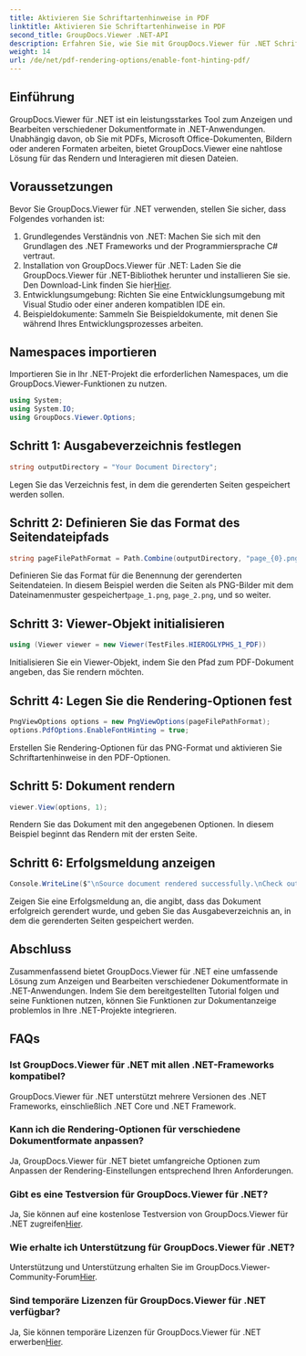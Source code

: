 ```yaml
---
title: Aktivieren Sie Schriftartenhinweise in PDF
linktitle: Aktivieren Sie Schriftartenhinweise in PDF
second_title: GroupDocs.Viewer .NET-API
description: Erfahren Sie, wie Sie mit GroupDocs.Viewer für .NET Schriftartenhinweise in PDF-Dokumenten aktivieren. Befolgen Sie unsere Schritt-für-Schritt-Anleitung für eine nahtlose Integration.
weight: 14
url: /de/net/pdf-rendering-options/enable-font-hinting-pdf/
---
```

## Einführung
GroupDocs.Viewer für .NET ist ein leistungsstarkes Tool zum Anzeigen und Bearbeiten verschiedener Dokumentformate in .NET-Anwendungen. Unabhängig davon, ob Sie mit PDFs, Microsoft Office-Dokumenten, Bildern oder anderen Formaten arbeiten, bietet GroupDocs.Viewer eine nahtlose Lösung für das Rendern und Interagieren mit diesen Dateien.
## Voraussetzungen
Bevor Sie GroupDocs.Viewer für .NET verwenden, stellen Sie sicher, dass Folgendes vorhanden ist:
1. Grundlegendes Verständnis von .NET: Machen Sie sich mit den Grundlagen des .NET Frameworks und der Programmiersprache C# vertraut.
2.  Installation von GroupDocs.Viewer für .NET: Laden Sie die GroupDocs.Viewer für .NET-Bibliothek herunter und installieren Sie sie. Den Download-Link finden Sie hier[Hier](https://releases.groupdocs.com/viewer/net/).
3. Entwicklungsumgebung: Richten Sie eine Entwicklungsumgebung mit Visual Studio oder einer anderen kompatiblen IDE ein.
4. Beispieldokumente: Sammeln Sie Beispieldokumente, mit denen Sie während Ihres Entwicklungsprozesses arbeiten.

## Namespaces importieren
Importieren Sie in Ihr .NET-Projekt die erforderlichen Namespaces, um die GroupDocs.Viewer-Funktionen zu nutzen.

```csharp
using System;
using System.IO;
using GroupDocs.Viewer.Options;
```
## Schritt 1: Ausgabeverzeichnis festlegen
```csharp
string outputDirectory = "Your Document Directory";
```
Legen Sie das Verzeichnis fest, in dem die gerenderten Seiten gespeichert werden sollen.
## Schritt 2: Definieren Sie das Format des Seitendateipfads
```csharp
string pageFilePathFormat = Path.Combine(outputDirectory, "page_{0}.png");
```
 Definieren Sie das Format für die Benennung der gerenderten Seitendateien. In diesem Beispiel werden die Seiten als PNG-Bilder mit dem Dateinamenmuster gespeichert`page_1.png`, `page_2.png`, und so weiter.
## Schritt 3: Viewer-Objekt initialisieren
```csharp
using (Viewer viewer = new Viewer(TestFiles.HIEROGLYPHS_1_PDF))
```
Initialisieren Sie ein Viewer-Objekt, indem Sie den Pfad zum PDF-Dokument angeben, das Sie rendern möchten.
## Schritt 4: Legen Sie die Rendering-Optionen fest
```csharp
PngViewOptions options = new PngViewOptions(pageFilePathFormat);
options.PdfOptions.EnableFontHinting = true;
```
Erstellen Sie Rendering-Optionen für das PNG-Format und aktivieren Sie Schriftartenhinweise in den PDF-Optionen.
## Schritt 5: Dokument rendern
```csharp
viewer.View(options, 1);
```
Rendern Sie das Dokument mit den angegebenen Optionen. In diesem Beispiel beginnt das Rendern mit der ersten Seite.
## Schritt 6: Erfolgsmeldung anzeigen
```csharp
Console.WriteLine($"\nSource document rendered successfully.\nCheck output in {outputDirectory}.");
```
Zeigen Sie eine Erfolgsmeldung an, die angibt, dass das Dokument erfolgreich gerendert wurde, und geben Sie das Ausgabeverzeichnis an, in dem die gerenderten Seiten gespeichert werden.

## Abschluss
Zusammenfassend bietet GroupDocs.Viewer für .NET eine umfassende Lösung zum Anzeigen und Bearbeiten verschiedener Dokumentformate in .NET-Anwendungen. Indem Sie dem bereitgestellten Tutorial folgen und seine Funktionen nutzen, können Sie Funktionen zur Dokumentanzeige problemlos in Ihre .NET-Projekte integrieren.
## FAQs
### Ist GroupDocs.Viewer für .NET mit allen .NET-Frameworks kompatibel?
GroupDocs.Viewer für .NET unterstützt mehrere Versionen des .NET Frameworks, einschließlich .NET Core und .NET Framework.
### Kann ich die Rendering-Optionen für verschiedene Dokumentformate anpassen?
Ja, GroupDocs.Viewer für .NET bietet umfangreiche Optionen zum Anpassen der Rendering-Einstellungen entsprechend Ihren Anforderungen.
### Gibt es eine Testversion für GroupDocs.Viewer für .NET?
 Ja, Sie können auf eine kostenlose Testversion von GroupDocs.Viewer für .NET zugreifen[Hier](https://releases.groupdocs.com/).
### Wie erhalte ich Unterstützung für GroupDocs.Viewer für .NET?
 Unterstützung und Unterstützung erhalten Sie im GroupDocs.Viewer-Community-Forum[Hier](https://forum.groupdocs.com/c/viewer/9).
### Sind temporäre Lizenzen für GroupDocs.Viewer für .NET verfügbar?
 Ja, Sie können temporäre Lizenzen für GroupDocs.Viewer für .NET erwerben[Hier](https://purchase.groupdocs.com/temporary-license/).